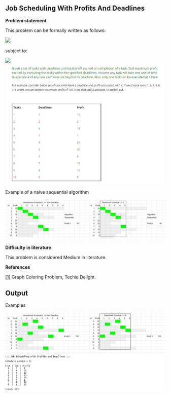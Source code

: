﻿## Job Scheduling With Profits And Deadlines

__Problem statement__

This problem can be formally written as follows:

<img src="https://render.githubusercontent.com/render/math?math=\max_{} \sum_{i = 0}^{N-1} \sum_{j = 0}^{\min(d_i,L)} p_i x_{i,j}">

subject to:

<img src="https://render.githubusercontent.com/render/math?math=x_i \in \{0,1\}">

<img src="/JobSchedulingWithProfitsAndDeadlines/problem.JPG" alt="drawing" width="800"/>

Example of a naive sequential algorithm

<img src="/JobSchedulingWithProfitsAndDeadlines/example_sequential.JPG" alt="drawing" width="800"/>

__Difficulty in literature__

This problem is considered Medium in literature.

__References__

[[1]](https://www.techiedelight.com/greedy-coloring-graph/) Graph Coloring Problem, Techie Delight.

## Output

Examples

<img src="/JobSchedulingWithProfitsAndDeadlines/examples.JPG" alt="drawing" width="800"/>

<img src="/JobSchedulingWithProfitsAndDeadlines/output.JPG" alt="drawing" width="800"/>

